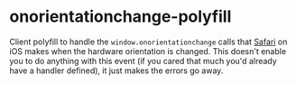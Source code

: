 # onorientationchange-polyfill

Client polyfill to handle the `window.onorientationchange` calls that [Safari](http://www.apple.com/safari/) on iOS makes when the hardware orientation is changed. This doesn't enable you to do anything with this event (if you cared that much you'd already have a handler defined), it just makes the errors go away.
